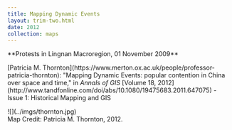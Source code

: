 ```yaml
---
title: Mapping Dynamic Events
layout: trim-two.html
date: 2012
collection: maps
---
```

<div class="chunk">

 <p class="monkey">
   **Protests in Lingnan Macroregion, 01 November 2009**
 </p>
 <p class="monkey">
[Patricia M. Thornton](https://www.merton.ox.ac.uk/people/professor-patricia-thornton):  "Mapping Dynamic Events: popular contention in China over space and time," in <i>Annals of GIS</i> 
[Volume 18, 2012](http://www.tandfonline.com/doi/abs/10.1080/19475683.2011.647075) - Issue 1: Historical Mapping and GIS </p>
 <div class="maps">
![](../imgs/thornton.jpg)
 </div>
Map Credit: Patricia M. Thornton, 2012.

</div>


